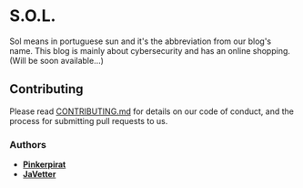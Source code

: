 # S.O.L.
Sol means in portuguese sun and it's the abbreviation from our blog's name.
This blog is mainly about cybersecurity and has an online shopping. 
(Will be soon available...)

## Contributing

Please read [CONTRIBUTING.md](https://gist.github.com/PurpleBooth/b24679402957c63ec426) for details on our code of conduct, and the process for submitting pull requests to us.

### Authors
* [**Pinkerpirat**](https://github.com/pinkerpirat)
* [**JaVetter**](https://github.com/javetter)

